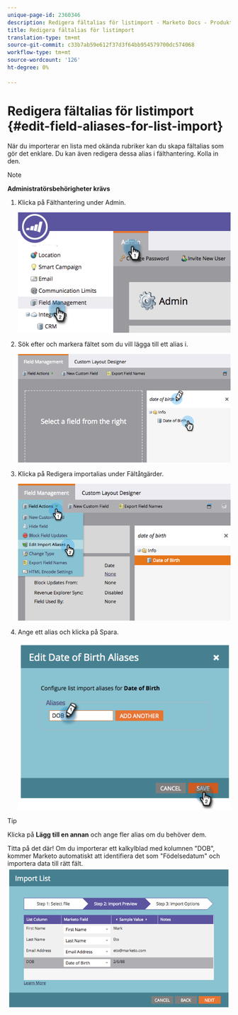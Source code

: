 ```yaml
---
unique-page-id: 2360346
description: Redigera fältalias för listimport - Marketo Docs - Produktdokumentation
title: Redigera fältalias för listimport
translation-type: tm+mt
source-git-commit: c33b7ab59e612f37d3f64bb954579700dc574068
workflow-type: tm+mt
source-wordcount: '126'
ht-degree: 0%

---
```



# Redigera fältalias för listimport {#edit-field-aliases-for-list-import}

När du importerar en lista med okända rubriker kan du skapa fältalias som gör det enklare. Du kan även redigera dessa alias i fälthantering. Kolla in den.

>[!NOTE]
>
>**Administratörsbehörigheter krävs**

1. Klicka på Fälthantering under Admin.

   ![](assets/image2014-9-19-9-3a56-3a22.png)

1. Sök efter och markera fältet som du vill lägga till ett alias i.

   ![](assets/fieldmanagement-findfield.png)

1. Klicka på Redigera importalias under Fältåtgärder.

   ![](assets/fieldmanageemnt-editimport.png)

1. Ange ett alias och klicka på Spara.

   ![](assets/image2014-9-19-9-3a57-3a1.png)

>[!TIP]
>
>Klicka på **Lägg till en annan** och ange fler alias om du behöver dem.

Titta på det där! Om du importerar ett kalkylblad med kolumnen &quot;DOB&quot;, kommer Marketo automatiskt att identifiera det som &quot;Födelsedatum&quot; och importera data till rätt fält.  ![](assets/image2014-9-19-9-3a57-3a20.png)

